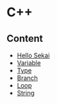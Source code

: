 # C++

## Content

- [Hello Sekai]()
- [Variable]()
- [Type]()
- [Branch]()
- [Loop]()
- [String]()
